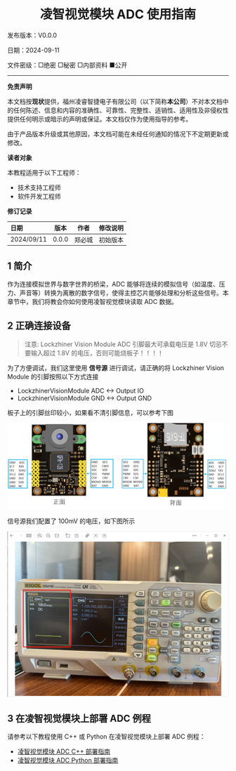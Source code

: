 <h1 align="center">凌智视觉模块 ADC 使用指南</h1>

发布版本：V0.0.0

日期：2024-09-11

文件密级：□绝密 □秘密 □内部资料 ■公开  

---

**免责声明**  

本文档按**现状**提供，福州凌睿智捷电子有限公司（以下简称**本公司**）不对本文档中的任何陈述、信息和内容的准确性、可靠性、完整性、适销性、适用性及非侵权性提供任何明示或暗示的声明或保证。本文档仅作为使用指导的参考。  

由于产品版本升级或其他原因，本文档可能在未经任何通知的情况下不定期更新或修改。  

**读者对象**  

本教程适用于以下工程师：  

- 技术支持工程师  
- 软件开发工程师  

**修订记录**  

| **日期**   | **版本** | **作者** | **修改说明** |
| :--------- | -------- | -------- | ------------ |
| 2024/09/11 | 0.0.0    | 郑必城     | 初始版本     |


## 1 简介

作为连接模拟世界与数字世界的桥梁，ADC 能够将连续的模拟信号（如温度、压力、声音等）转换为离散的数字信号，使得主控芯片能够处理和分析这些信号。本章节中，我们将教会你如何使用凌智视觉模块读取 ADC 数据。

## 2 正确连接设备

> 注意: Lockzhiner Vision Module ADC 引脚最大可承载电压是 1.8V 切忌不要输入超过 1.8V 的电压，否则可能烧板子！！！！

为了方便调试，我们这里使用 **信号源** 进行调试，请正确的将 Lockzhiner Vision Module 的引脚按照以下方式连接

* LockzhinerVisionModule ADC <-> Output IO
* LockzhinerVisionModule GND <-> Output GND

板子上的引脚丝印较小，如果看不清引脚信息，可以参考下图

![](../../../images/periphery.png)

信号源我们配置了 100mV 的电压，如下图所示

![](images/100mV.png)

## 3 在凌智视觉模块上部署 ADC 例程

请参考以下教程使用 C++ 或 Python 在凌智视觉模块上部署 ADC 例程：

* [凌智视觉模块 ADC C++ 部署指南](./cpp/README.md)
* [凌智视觉模块 ADC Python 部署指南](./python/README.md)